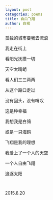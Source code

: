 ```yaml
---
layout: post
categories: poems
title: 自由飞翔
author: 白楊
---
```


孤独的城市要我去流浪

我走在街上

看阳光抚摸一切

天空太晴朗

看人们三三两两

从这个路口走过

没有回头，没有喟叹

这是种幸福

我想我是白鸽

或是一只海鸥

飞翔是我的理想

我爱上了一个人的天空

一个人自由飞翔

追逐太阳

&nbsp;

2015.8.20


